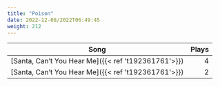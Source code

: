 ```yaml
---
title: "Poison"
date: 2022-12-08/2022T06:49:45
weight: 212
---
```




 Song | Plays 
----- | -----:
[Santa, Can’t You Hear Me]({{< ref 't192361761'>}}) | 4
[Santa, Can’t You Hear Me]({{< ref 't192361761'>}}) | 2
